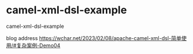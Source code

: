 # camel-xml-dsl-example
camel-xml-dsl-example

blog address https://wchar.net/2023/02/08/apache-camel-xml-dsl-简单使用/#复杂案例-Demo04
